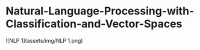 # Natural-Language-Processing-with-Classification-and-Vector-Spaces

![NLP 1](assets/img/NLP 1.png)
